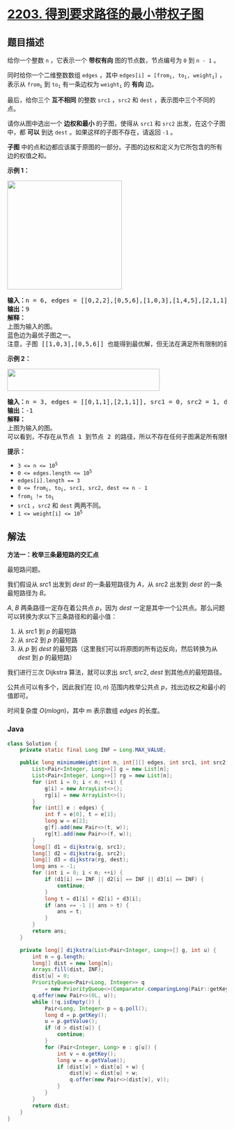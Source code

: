 # [2203. 得到要求路径的最小带权子图](https://leetcode.cn/problems/minimum-weighted-subgraph-with-the-required-paths)

## 题目描述

<p>给你一个整数&nbsp;<code>n</code>&nbsp;，它表示一个 <strong>带权有向</strong> 图的节点数，节点编号为&nbsp;<code>0</code> 到&nbsp;<code>n - 1</code>&nbsp;。</p>

<p>同时给你一个二维整数数组&nbsp;<code>edges</code>&nbsp;，其中&nbsp;<code>edges[i] = [from<sub>i</sub>, to<sub>i</sub>, weight<sub>i</sub>]</code>&nbsp;，表示从&nbsp;<code>from<sub>i</sub></code>&nbsp;到&nbsp;<code>to<sub>i</sub></code>&nbsp;有一条边权为&nbsp;<code>weight<sub>i</sub></code>&nbsp;的 <strong>有向</strong> 边。</p>

<p>最后，给你三个 <strong>互不相同</strong>&nbsp;的整数&nbsp;<code>src1</code>&nbsp;，<code>src2</code>&nbsp;和&nbsp;<code>dest</code>&nbsp;，表示图中三个不同的点。</p>

<p>请你从图中选出一个 <b>边权和最小</b>&nbsp;的子图，使得从 <code>src1</code>&nbsp;和 <code>src2</code>&nbsp;出发，在这个子图中，都 <strong>可以</strong>&nbsp;到达 <code>dest</code>&nbsp;。如果这样的子图不存在，请返回 <code>-1</code>&nbsp;。</p>

<p><strong>子图</strong>&nbsp;中的点和边都应该属于原图的一部分。子图的边权和定义为它所包含的所有边的权值之和。</p>

<p><strong>示例 1：</strong></p>

<p><img alt="" src="https://fastly.jsdelivr.net/gh/doocs/leetcode@main/solution/2200-2299/2203.Minimum%20Weighted%20Subgraph%20With%20the%20Required%20Paths/images/example1drawio.png" style="width: 263px; height: 250px;" /></p>

<pre>
<b>输入：</b>n = 6, edges = [[0,2,2],[0,5,6],[1,0,3],[1,4,5],[2,1,1],[2,3,3],[2,3,4],[3,4,2],[4,5,1]], src1 = 0, src2 = 1, dest = 5
<b>输出：</b>9
<strong>解释：</strong>
上图为输入的图。
蓝色边为最优子图之一。
注意，子图 [[1,0,3],[0,5,6]] 也能得到最优解，但无法在满足所有限制的前提下，得到更优解。
</pre>

<p><strong>示例 2：</strong></p>

<p><img alt="" src="https://fastly.jsdelivr.net/gh/doocs/leetcode@main/solution/2200-2299/2203.Minimum%20Weighted%20Subgraph%20With%20the%20Required%20Paths/images/example2-1drawio.png" style="width: 350px; height: 51px;" /></p>

<pre>
<b>输入：</b>n = 3, edges = [[0,1,1],[2,1,1]], src1 = 0, src2 = 1, dest = 2
<b>输出：</b>-1
<strong>解释：</strong>
上图为输入的图。
可以看到，不存在从节点 1 到节点 2 的路径，所以不存在任何子图满足所有限制。
</pre>

<p><strong>提示：</strong></p>

<ul>
	<li><code>3 &lt;= n &lt;= 10<sup>5</sup></code></li>
	<li><code>0 &lt;= edges.length &lt;= 10<sup>5</sup></code></li>
	<li><code>edges[i].length == 3</code></li>
	<li><code>0 &lt;= from<sub>i</sub>, to<sub>i</sub>, src1, src2, dest &lt;= n - 1</code></li>
	<li><code>from<sub>i</sub> != to<sub>i</sub></code></li>
	<li><code>src1</code>&nbsp;，<code>src2</code>&nbsp;和&nbsp;<code>dest</code>&nbsp;两两不同。</li>
	<li><code>1 &lt;= weight[i] &lt;= 10<sup>5</sup></code></li>
</ul>

## 解法

**方法一：枚举三条最短路的交汇点**

最短路问题。

我们假设从 $src1$ 出发到 $dest$ 的一条最短路径为 $A$，从 $src2$ 出发到 $dest$ 的一条最短路径为 $B$。

$A$, $B$ 两条路径一定存在着公共点 $p$，因为 $dest$ 一定是其中一个公共点。那么问题可以转换为求以下三条路径和的最小值：

1. 从 $src1$ 到 $p$ 的最短路
1. 从 $src2$ 到 $p$ 的最短路
1. 从 $p$ 到 $dest$ 的最短路（这里我们可以将原图的所有边反向，然后转换为从 $dest$ 到 $p$ 的最短路）

我们进行三次 Dijkstra 算法，就可以求出 $src1$, $src2$, $dest$ 到其他点的最短路径。

公共点可以有多个，因此我们在 $[0,n)$ 范围内枚举公共点 $p$，找出边权之和最小的值即可。

时间复杂度 $O(mlogn)$，其中 m 表示数组 $edges$ 的长度。

### **Java**

```java
class Solution {
    private static final Long INF = Long.MAX_VALUE;

    public long minimumWeight(int n, int[][] edges, int src1, int src2, int dest) {
        List<Pair<Integer, Long>>[] g = new List[n];
        List<Pair<Integer, Long>>[] rg = new List[n];
        for (int i = 0; i < n; ++i) {
            g[i] = new ArrayList<>();
            rg[i] = new ArrayList<>();
        }
        for (int[] e : edges) {
            int f = e[0], t = e[1];
            long w = e[2];
            g[f].add(new Pair<>(t, w));
            rg[t].add(new Pair<>(f, w));
        }
        long[] d1 = dijkstra(g, src1);
        long[] d2 = dijkstra(g, src2);
        long[] d3 = dijkstra(rg, dest);
        long ans = -1;
        for (int i = 0; i < n; ++i) {
            if (d1[i] == INF || d2[i] == INF || d3[i] == INF) {
                continue;
            }
            long t = d1[i] + d2[i] + d3[i];
            if (ans == -1 || ans > t) {
                ans = t;
            }
        }
        return ans;
    }

    private long[] dijkstra(List<Pair<Integer, Long>>[] g, int u) {
        int n = g.length;
        long[] dist = new long[n];
        Arrays.fill(dist, INF);
        dist[u] = 0;
        PriorityQueue<Pair<Long, Integer>> q
            = new PriorityQueue<>(Comparator.comparingLong(Pair::getKey));
        q.offer(new Pair<>(0L, u));
        while (!q.isEmpty()) {
            Pair<Long, Integer> p = q.poll();
            long d = p.getKey();
            u = p.getValue();
            if (d > dist[u]) {
                continue;
            }
            for (Pair<Integer, Long> e : g[u]) {
                int v = e.getKey();
                long w = e.getValue();
                if (dist[v] > dist[u] + w) {
                    dist[v] = dist[u] + w;
                    q.offer(new Pair<>(dist[v], v));
                }
            }
        }
        return dist;
    }
}
```
